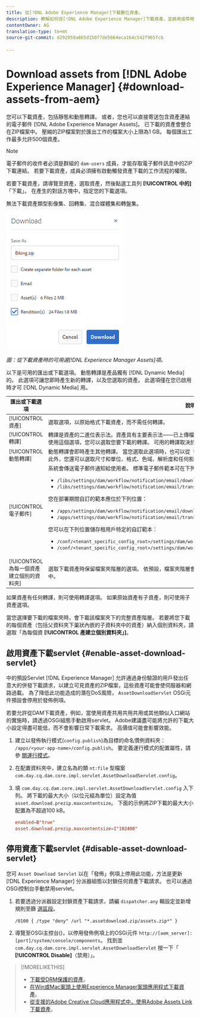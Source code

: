 ```yaml
---
title: 從[!DNL Adobe Experience Manager]下載數位資產。
description: 瞭解如何從[!DNL Adobe Experience Manager]下載資產，並啟用或停用下載功能。
contentOwner: AG
translation-type: tm+mt
source-git-commit: d292059a865d150f7de5664eca164c542f965fcb

---
```



# Download assets from [!DNL Adobe Experience Manager] {#download-assets-from-aem}

您可以下載資產，包括靜態和動態轉譯。 或者，您也可以直接寄送包含資產連結的電子郵件 [!DNL Adobe Experience Manager Assets]。 已下載的資產會整合在ZIP檔案中。 壓縮的ZIP檔案對於匯出工作的檔案大小上限為1 GB。 每個匯出工作最多允許500個資產。

>[!NOTE]
>
>電子郵件的收件者必須是群組的 `dam-users` 成員，才能存取電子郵件訊息中的ZIP下載連結。 若要下載資產，成員必須擁有啟動觸發資產下載的工作流程的權限。

若要下載資產，請導覽至資產，選取資產，然後點選工具列 **[!UICONTROL 中的]** 「下載」。 在產生的對話方塊中，指定您的下載選項。

無法下載資產類型影像集、回轉集、混合媒體集和轉盤集。

![從Experience Manager Assets下載資產時的可用選項](assets/asset_download_dialog.png)

*圖：從下載資產時的可用選[!DNL Experience Manager Assets]項。*

以下是可用的匯出或下載選項。 動態轉譯是產品獨有 [!DNL Dynamic Media] 的。 此選項可讓您即時產生新的轉譯，以及您選取的資產。 此選項僅在您已啟用時才可 [!DNL Dynamic Media] 用。

| 匯出或下載選項 | 說明 |
|---|---|
| [!UICONTROL 資產] | 選取選項，以原始格式下載資產，而不需任何轉譯。 |
| [!UICONTROL 轉譯] | 轉譯是資產的二進位表示法。資產具有主要表示法——已上傳檔案的主要表示法。 它們可以有任意數量的表示。 <br> 使用這個選項，您可以選取您要下載的轉譯。 可用的轉譯取決於您選擇的資產。 |
| [!UICONTROL 動態轉譯] | 動態轉譯會即時產生其他轉譯。 當您選取此選項時，也可以從「影像預設集」清單中選取您要動態建立的轉 [譯](image-presets.md) 。 <br>此外，您還可以選取尺寸和單位、格式、色域、解析度和任何影像修飾元（例如反轉影像） |
| [!UICONTROL 電子郵件] | 系統會傳送電子郵件通知給使用者。 標準電子郵件範本可在下列位置取得：<ul><li>`/libs/settings/dam/workflow/notification/email/downloadasset`.</li><li>`/libs/settings/dam/workflow/notification/email/transientworkflowcompleted`.</li></ul> 您在部署期間自訂的範本應位於下列位置： <ul><li>`/apps/settings/dam/workflow/notification/email/downloadasset`.</li><li>`/apps/settings/dam/workflow/notification/email/transientworkflowcompleted`.</li></ul>您可以在下列位置儲存租用戶特定的自訂範本：<ul><li>`/conf/<tenant_specific_config_root>/settings/dam/workflow/notification/email/downloadasset`.</li><li>`/conf/<tenant_specific_config_root>/settings/dam/workflow/notification/email/transientworkflowcompleted`.</li></ul> |
| [!UICONTROL 為每一個資產建立個別的資料夾] | 選取下載資產時保留檔案夾階層的選項。 依預設，檔案夾階層會被忽略，而所有資產都會下載到本機檔案系統的一個檔案夾中。 |

如果資產有任何轉譯，則可使用轉譯選項。 如果原始資產有子資產，則可使用子資產選項。

當您選擇要下載的檔案夾時，會下載該檔案夾下的完整資產階層。 若要將您下載的每個資產（包括父資料夾下巢狀內嵌的子資料夾中的資產）納入個別資料夾，請選取「為每個資 **[!UICONTROL 產建立個別資料夾」]**。

## 啟用資產下載servlet {#enable-asset-download-servlet}

中的預設Servlet [!DNL Experience Manager] 允許通過身份驗證的用戶發出任意大的併發下載請求，以建立可見資產的ZIP檔案，這些資產可能會使伺服器和網路過載。 為了降低此功能造成的潛在DoS風險， `AssetDownloadServlet` OSGi元件預設會停用於發佈例項。

若要允許從DAM下載資產，例如，當使用資產共用共用共用或其他類似入口網站的實施時，請透過OSGi組態手動啟用servlet。 Adobe建議盡可能將允許的下載大小設定得盡可能低，而不會影響日常下載需求。 高價值可能會影響效能。

1. 建立以發佈執行模式(`config.publish`)為目標的命名慣例資料夾： `/apps/<your-app-name>/config.publish`。 要定義運行模式的配置屬性，請參 [閱運行模式](/help/sites-deploying/configure-runmodes.md#defining-configuration-properties-for-a-run-mode)。

1. 在配置資料夾中，建立名為的類 `nt:file` 型檔案 `com.day.cq.dam.core.impl.servlet.AssetDownloadServlet.config`。
1. 填 `com.day.cq.dam.core.impl.servlet.AssetDownloadServlet.config` 入下列。 將下載的最大大小（以位元組為單位）設定為值 `asset.download.prezip.maxcontentsize`。 下面的示例將ZIP下載的最大大小配置為不超過100 kB。

   ```conf
   enabled=B"true"
   asset.download.prezip.maxcontentsize=I"102400"
   ```

## 停用資產下載servlet {#disable-asset-download-servlet}

您可 `Asset Download Servlet` 以在「發佈」例項上停用此功能，方法是更新 [!DNL Experience Manager] 分派器組態以封鎖任何資產下載請求。 也可以通過OSGi控制台手動禁用servlet。

1. 若要透過分派器設定封鎖資產下載請求，請編 `dispatcher.any` 輯設定並新增規則至篩 [選區段](https://docs.adobe.com/content/help/en/experience-manager-dispatcher/using/configuring/dispatcher-configuration.html#defining-a-filter)。

   `/0100 { /type "deny" /url "*.assetdownload.zip/assets.zip*" }`

1. 導覽至OSGi主控台()，以停用發佈例項上的OSGi元件 `http://[aem_server]:[port]/system/console/components`。 找到並 `com.day.cq.dam.core.impl.servlet.AssetDownloadServlet` 按一下「 **[!UICONTROL Disable]**（禁用）」。

>[!MORELIKETHIS]
>
>* [下載受DRM保護的資產](drm.md)。
>* [在Win或Mac案頭上使用Experience Manager案頭應用程式下載資產](https://helpx.adobe.com/experience-manager/desktop-app/aem-desktop-app.html)。
>* [從支援的Adobe Creative Cloud應用程式中，使用Adobe Assets Link下載資產](https://helpx.adobe.com/tw/enterprise/using/manage-assets-using-adobe-asset-link.html)。

